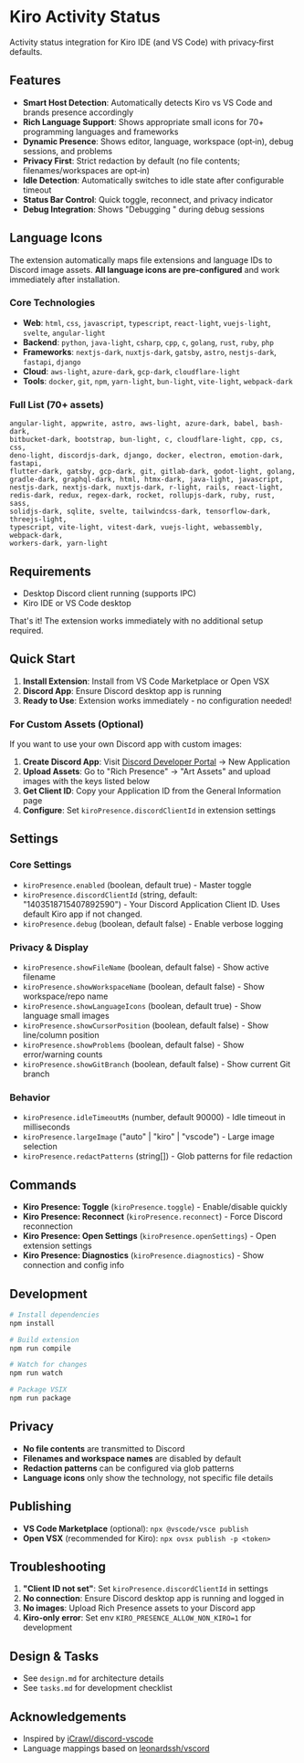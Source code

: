 # Kiro Activity Status

Activity status integration for Kiro IDE (and VS Code) with privacy‑first defaults.

## Features

- **Smart Host Detection**: Automatically detects Kiro vs VS Code and brands presence accordingly
- **Rich Language Support**: Shows appropriate small icons for 70+ programming languages and frameworks
- **Dynamic Presence**: Shows editor, language, workspace (opt‑in), debug sessions, and problems
- **Privacy First**: Strict redaction by default (no file contents; filenames/workspaces are opt‑in)
- **Idle Detection**: Automatically switches to idle state after configurable timeout
- **Status Bar Control**: Quick toggle, reconnect, and privacy indicator
- **Debug Integration**: Shows "Debugging <config>" during debug sessions

## Language Icons

The extension automatically maps file extensions and language IDs to Discord image assets. **All language icons are pre-configured** and work immediately after installation.

### Core Technologies
- **Web**: `html`, `css`, `javascript`, `typescript`, `react-light`, `vuejs-light`, `svelte`, `angular-light`
- **Backend**: `python`, `java-light`, `csharp`, `cpp`, `c`, `golang`, `rust`, `ruby`, `php`
- **Frameworks**: `nextjs-dark`, `nuxtjs-dark`, `gatsby`, `astro`, `nestjs-dark`, `fastapi`, `django`
- **Cloud**: `aws-light`, `azure-dark`, `gcp-dark`, `cloudflare-light`
- **Tools**: `docker`, `git`, `npm`, `yarn-light`, `bun-light`, `vite-light`, `webpack-dark`

### Full List (70+ assets)
```
angular-light, appwrite, astro, aws-light, azure-dark, babel, bash-dark, 
bitbucket-dark, bootstrap, bun-light, c, cloudflare-light, cpp, cs, css, 
deno-light, discordjs-dark, django, docker, electron, emotion-dark, fastapi, 
flutter-dark, gatsby, gcp-dark, git, gitlab-dark, godot-light, golang, 
gradle-dark, graphql-dark, html, htmx-dark, java-light, javascript, 
nestjs-dark, nextjs-dark, nuxtjs-dark, r-light, rails, react-light, 
redis-dark, redux, regex-dark, rocket, rollupjs-dark, ruby, rust, sass, 
solidjs-dark, sqlite, svelte, tailwindcss-dark, tensorflow-dark, threejs-light, 
typescript, vite-light, vitest-dark, vuejs-light, webassembly, webpack-dark, 
workers-dark, yarn-light
```

## Requirements

- Desktop Discord client running (supports IPC)
- Kiro IDE or VS Code desktop

That's it! The extension works immediately with no additional setup required.

## Quick Start

1. **Install Extension**: Install from VS Code Marketplace or Open VSX
2. **Discord App**: Ensure Discord desktop app is running
3. **Ready to Use**: Extension works immediately - no configuration needed!

### For Custom Assets (Optional)
If you want to use your own Discord app with custom images:
1. **Create Discord App**: Visit [Discord Developer Portal](https://discord.com/developers/applications) → New Application
2. **Upload Assets**: Go to "Rich Presence" → "Art Assets" and upload images with the keys listed below
3. **Get Client ID**: Copy your Application ID from the General Information page
4. **Configure**: Set `kiroPresence.discordClientId` in extension settings

## Settings

### Core Settings
- `kiroPresence.enabled` (boolean, default true) - Master toggle
- `kiroPresence.discordClientId` (string, default: "1403518715407892590") - Your Discord Application Client ID. Uses default Kiro app if not changed.
- `kiroPresence.debug` (boolean, default false) - Enable verbose logging

### Privacy & Display
- `kiroPresence.showFileName` (boolean, default false) - Show active filename
- `kiroPresence.showWorkspaceName` (boolean, default false) - Show workspace/repo name
- `kiroPresence.showLanguageIcons` (boolean, default true) - Show language small images
- `kiroPresence.showCursorPosition` (boolean, default false) - Show line/column position
- `kiroPresence.showProblems` (boolean, default false) - Show error/warning counts
- `kiroPresence.showGitBranch` (boolean, default false) - Show current Git branch

### Behavior
- `kiroPresence.idleTimeoutMs` (number, default 90000) - Idle timeout in milliseconds
- `kiroPresence.largeImage` ("auto" | "kiro" | "vscode") - Large image selection
- `kiroPresence.redactPatterns` (string[]) - Glob patterns for file redaction

## Commands

- **Kiro Presence: Toggle** (`kiroPresence.toggle`) - Enable/disable quickly
- **Kiro Presence: Reconnect** (`kiroPresence.reconnect`) - Force Discord reconnection
- **Kiro Presence: Open Settings** (`kiroPresence.openSettings`) - Open extension settings
- **Kiro Presence: Diagnostics** (`kiroPresence.diagnostics`) - Show connection and config info

## Development

```bash
# Install dependencies
npm install

# Build extension
npm run compile

# Watch for changes
npm run watch

# Package VSIX
npm run package
```

## Privacy

- **No file contents** are transmitted to Discord
- **Filenames and workspace names** are disabled by default
- **Redaction patterns** can be configured via glob patterns
- **Language icons** only show the technology, not specific file details

## Publishing

- **VS Code Marketplace** (optional): `npx @vscode/vsce publish`
- **Open VSX** (recommended for Kiro): `npx ovsx publish -p <token>`

## Troubleshooting

1. **"Client ID not set"**: Set `kiroPresence.discordClientId` in settings
2. **No connection**: Ensure Discord desktop app is running and logged in
3. **No images**: Upload Rich Presence assets to your Discord app
4. **Kiro-only error**: Set env `KIRO_PRESENCE_ALLOW_NON_KIRO=1` for development

## Design & Tasks

- See `design.md` for architecture details
- See `tasks.md` for development checklist

## Acknowledgements

- Inspired by [iCrawl/discord-vscode](https://github.com/iCrawl/discord-vscode)
- Language mappings based on [leonardssh/vscord](https://github.com/leonardssh/vscord)


